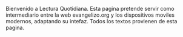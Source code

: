 Bienvenido a Lectura Quotidiana. Esta pagina pretende servir como intermediario entre la web evangelizo.org y los dispositivos moviles modernos, adaptando su intefaz. Todos los textos provienen de esta pagina.
